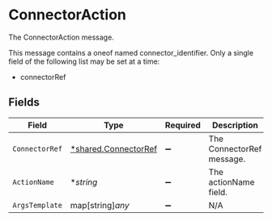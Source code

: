 # ConnectorAction

The ConnectorAction message.

This message contains a oneof named connector_identifier. Only a single field of the following list may be set at a time:
  - connectorRef



## Fields

| Field                                                              | Type                                                               | Required                                                           | Description                                                        |
| ------------------------------------------------------------------ | ------------------------------------------------------------------ | ------------------------------------------------------------------ | ------------------------------------------------------------------ |
| `ConnectorRef`                                                     | [*shared.ConnectorRef](../../../pkg/models/shared/connectorref.md) | :heavy_minus_sign:                                                 | The ConnectorRef message.                                          |
| `ActionName`                                                       | **string*                                                          | :heavy_minus_sign:                                                 | The actionName field.                                              |
| `ArgsTemplate`                                                     | map[string]*any*                                                   | :heavy_minus_sign:                                                 | N/A                                                                |